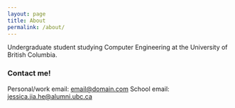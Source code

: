 ```yaml
---
layout: page
title: About
permalink: /about/
---
```


Undergraduate student studying Computer Engineering at the University of British Columbia.


### Contact me!
Personal/work email: [email@domain.com](mailto:email@domain.com)
School email: [jessica.jia.he@alumni.ubc.ca](mailto:jessica.jia.he@alumni.ubc.ca)
